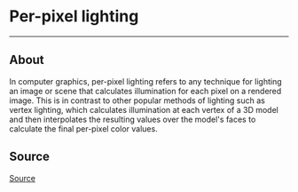 # Per-pixel lighting

___

## About

In computer graphics, per-pixel lighting refers to any technique for lighting an image or scene that calculates illumination for each pixel on a rendered image. This is in contrast to other popular methods of lighting such as vertex lighting, which calculates illumination at each vertex of a 3D model and then interpolates the resulting values over the model's faces to calculate the final per-pixel color values.

## Source

[Source](https://en.wikipedia.org/wiki/Per-pixel_lighting)
